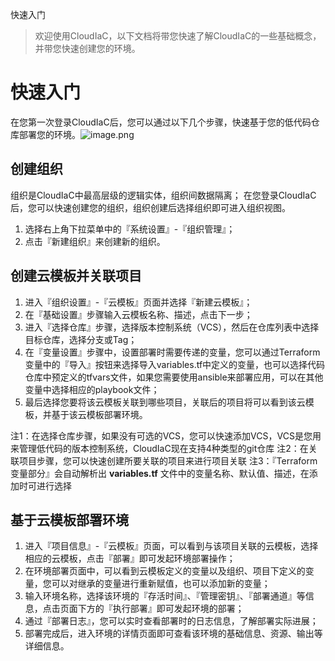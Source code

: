 快速入门

> 欢迎使用CloudIaC，以下文档将带您快速了解CloudIaC的一些基础概念，并带您快速创建您的环境。

# 快速入门

在您第一次登录CloudIaC后，您可以通过以下几个步骤，快速基于您的低代码仓库部署您的环境。![image.png](/assets/img/iac-quickstart.png)


## 创建组织

组织是CloudIaC中最高层级的逻辑实体，组织间数据隔离；
在您登录CloudIaC后，您可以快速创建您的组织，组织创建后选择组织即可进入组织视图。

1.  选择右上角下拉菜单中的『系统设置』-『组织管理』；
2.  点击『新建组织』来创建新的组织。

## 创建云模板并关联项目

1.  进入『组织设置』-『云模板』页面并选择『新建云模板』；
2.  在『基础设置』步骤输入云模板名称、描述，点击下一步；
3.  进入『选择仓库』步骤，选择版本控制系统（VCS），然后在仓库列表中选择目标仓库，选择分支或Tag；
4.  在『变量设置』步骤中，设置部署时需要传递的变量，您可以通过Terraform变量中的『导入』按钮来选择导入variables.tf中定义的变量，也可以选择代码仓库中预定义的tfvars文件，如果您需要使用ansible来部署应用，可以在其他变量中选择相应的playbook文件；
5.  最后选择您要将该云模板关联到哪些项目，关联后的项目将可以看到该云模板，并基于该云模板部署环境。

注1：在选择仓库步骤，如果没有可选的VCS，您可以快速添加VCS，VCS是您用来管理低代码的版本控制系统，CloudIaC现在支持4种类型的git仓库
注2：在关联项目步骤，您可以快速创建所要关联的项目来进行项目关联
注3：『Terraform 变量部分』会自动解析出 **variables.tf** 文件中的变量名称、默认值、描述，在添加时可进行选择

## 基于云模板部署环境

1.  进入『项目信息』-『云模板』页面，可以看到与该项目关联的云模板，选择相应的云模板，点击『部署』即可发起环境部署操作；
2.  在环境部署页面中，可以看到云模板定义的变量以及组织、项目下定义的变量，您可以对继承的变量进行重新赋值，也可以添加新的变量；
3.  输入环境名称，选择该环境的『存活时间』、『管理密钥』、『部署通道』等信息，点击页面下方的『执行部署』即可发起环境的部署；
4.  通过『部署日志』，您可以实时查看部署时的日志信息，了解部署实际进展；
5.  部署完成后，进入环境的详情页面即可查看该环境的基础信息、资源、输出等详细信息。